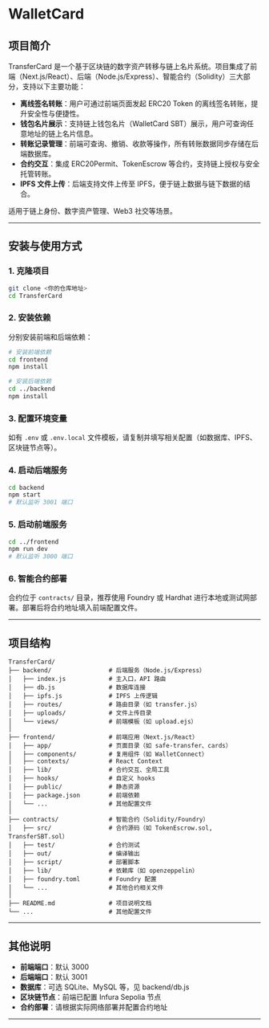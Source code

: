 # WalletCard

## 项目简介
TransferCard 是一个基于区块链的数字资产转移与链上名片系统。项目集成了前端（Next.js/React）、后端（Node.js/Express）、智能合约（Solidity）三大部分，支持以下主要功能：

- **离线签名转账**：用户可通过前端页面发起 ERC20 Token 的离线签名转账，提升安全性与便捷性。
- **钱包名片展示**：支持链上钱包名片（WalletCard SBT）展示，用户可查询任意地址的链上名片信息。
- **转账记录管理**：前端可查询、撤销、收款等操作，所有转账数据同步存储在后端数据库。
- **合约交互**：集成 ERC20Permit、TokenEscrow 等合约，支持链上授权与安全托管转账。
- **IPFS 文件上传**：后端支持文件上传至 IPFS，便于链上数据与链下数据的结合。

适用于链上身份、数字资产管理、Web3 社交等场景。

---

## 安装与使用方式

### 1. 克隆项目

```bash
git clone <你的仓库地址>
cd TransferCard
```

### 2. 安装依赖

分别安装前端和后端依赖：

```bash
# 安装前端依赖
cd frontend
npm install

# 安装后端依赖
cd ../backend
npm install
```

### 3. 配置环境变量
如有 `.env` 或 `.env.local` 文件模板，请复制并填写相关配置（如数据库、IPFS、区块链节点等）。

### 4. 启动后端服务

```bash
cd backend
npm start
# 默认监听 3001 端口
```

### 5. 启动前端服务

```bash
cd ../frontend
npm run dev
# 默认监听 3000 端口
```

### 6. 智能合约部署
合约位于 `contracts/` 目录，推荐使用 Foundry 或 Hardhat 进行本地或测试网部署。部署后将合约地址填入前端配置文件。

---

## 项目结构

```
TransferCard/
├── backend/                # 后端服务（Node.js/Express）
│   ├── index.js            # 主入口，API 路由
│   ├── db.js               # 数据库连接
│   ├── ipfs.js             # IPFS 上传逻辑
│   ├── routes/             # 路由目录（如 transfer.js）
│   ├── uploads/            # 文件上传目录
│   └── views/              # 前端模板（如 upload.ejs）
│
├── frontend/               # 前端应用（Next.js/React）
│   ├── app/                # 页面目录（如 safe-transfer、cards）
│   ├── components/         # 复用组件（如 WalletConnect）
│   ├── contexts/           # React Context
│   ├── lib/                # 合约交互、全局工具
│   ├── hooks/              # 自定义 hooks
│   ├── public/             # 静态资源
│   ├── package.json        # 前端依赖
│   └── ...                 # 其他配置文件
│
├── contracts/              # 智能合约（Solidity/Foundry）
│   ├── src/                # 合约源码（如 TokenEscrow.sol, TransferSBT.sol）
│   ├── test/               # 合约测试
│   ├── out/                # 编译输出
│   ├── script/             # 部署脚本
│   ├── lib/                # 依赖库（如 openzeppelin）
│   ├── foundry.toml        # Foundry 配置
│   └── ...                 # 其他合约相关文件
│
├── README.md               # 项目说明文档
└── ...                     # 其他配置文件
```

---

## 其他说明
- **前端端口**：默认 3000
- **后端端口**：默认 3001
- **数据库**：可选 SQLite、MySQL 等，见 backend/db.js
- **区块链节点**：前端已配置 Infura Sepolia 节点
- **合约部署**：请根据实际网络部署并配置合约地址

---

# 
